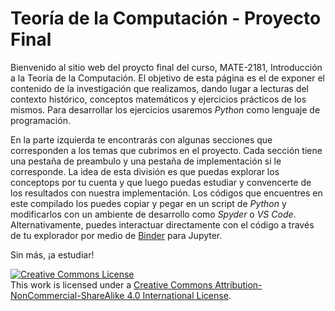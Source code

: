 # Teoría de la Computación - Proyecto Final

Bienvenido al sitio web del proycto final del curso, MATE-2181, Introducción a la Teoría de la Computación. El objetivo de esta página es el de exponer el contenido de la investigación que realizamos, dando lugar a lecturas del contexto histórico, conceptos matemáticos y ejercicios prácticos de los mismos. Para desarrollar los ejercicios usaremos _Python_ como lenguaje de programación.

En la parte izquierda te encontrarás con algunas secciones que corresponden a los temas que cubrimos en el proyecto. Cada sección tiene una pestaña de preambulo y una pestaña de implementación si le corresponde. La idea de esta división es que puedas explorar los conceptops por tu cuenta y que luego puedas estudiar y convencerte de los resultados con nuestra implementación. Los códigos que encuentres en este compilado los puedes copiar y pegar en un script de _Python_ y modificarlos con un ambiente de desarrollo como _Spyder_ o _VS Code_. Alternativamente, puedes interactuar directamente con el código a través de tu explorador por medio de [Binder](https://mybinder.org/v2/gh/mantimantilla/Theory-of-Computation-Encryption/main) para Jupyter.

Sin más, ¡a estudiar!

<a rel="license" href="http://creativecommons.org/licenses/by-nc-sa/4.0/"><img alt="Creative Commons License" style="border-width:0" src="https://i.creativecommons.org/l/by-nc-sa/4.0/88x31.png" /></a><br />This work is licensed under a <a rel="license" href="http://creativecommons.org/licenses/by-nc-sa/4.0/">Creative Commons Attribution-NonCommercial-ShareAlike 4.0 International License</a>.